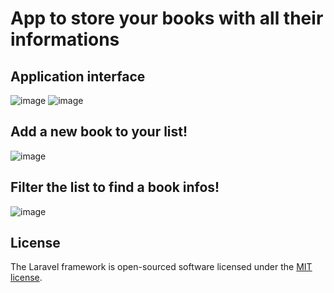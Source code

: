# App to store your books with all their informations

## Application interface
![image](https://user-images.githubusercontent.com/71635987/117978419-22e37200-b332-11eb-9478-fb433a7da244.png)
![image](https://user-images.githubusercontent.com/71635987/117978557-49a1a880-b332-11eb-9299-bec885d30e68.png)

## Add a new book to your list!
![image](https://user-images.githubusercontent.com/71635987/117978794-89689000-b332-11eb-84f4-4fcb850a1867.png)

## Filter the list to find a book infos!
![image](https://user-images.githubusercontent.com/71635987/117978602-5a521e80-b332-11eb-9df2-5de26ed5bffb.png)


## License

The Laravel framework is open-sourced software licensed under the [MIT license](https://opensource.org/licenses/MIT).

